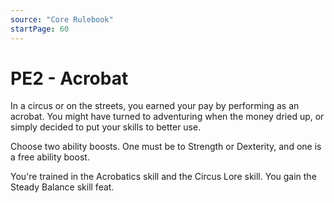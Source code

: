 ```yaml
---
source: "Core Rulebook"
startPage: 60
---
```

# PE2 - Acrobat
In a circus or on the streets, you earned your pay by performing as an acrobat. You might have turned to adventuring when the money dried up, or simply decided to put your skills to better use.

Choose two ability boosts. One must be to Strength or Dexterity, and one is a free ability boost.

You're trained in the Acrobatics skill and the Circus Lore skill. You gain the Steady Balance skill feat.